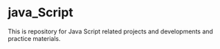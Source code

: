# java_Script
This is repository for Java Script related projects and developments and practice materials.

